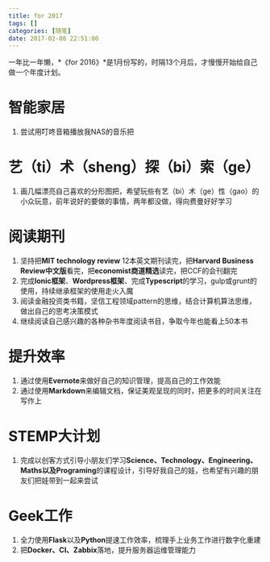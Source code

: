 ```yaml
---
title: for 2017
tags: []
categories: [随笔]
date: 2017-02-08 22:51:00
---
```


一年比一年懒，*《for 2016》*是1月份写的，时隔13个月后，才慢慢开始给自己做一个年度计划。

# 智能家居
1. 尝试用叮咚音箱播放我NAS的音乐把

# 艺（ti）术（sheng）探（bi）索（ge）
1. 画几幅漂亮自己喜欢的分形图把，希望玩些有艺（bi）术（ge）性（gao）的小众玩意，前年说好的要做的事情，两年都没做，得向费曼好好学习

# 阅读期刊
1. 坚持把**MIT technology review** 12本英文期刊读完，把**Harvard Business Review中文版**看完，把**economist商道精选**读完，把CCF的会刊翻完
2. 完成**Ionic框架**、**Wordpress框架**、完成**Typescript**的学习，gulp或grunt的使用，持续继承框架的使用走火入魔
3. 阅读金融投资类书籍，坚信工程领域pattern的思维，结合计算机算法思维，做出自己的思考决策模式
4. 继续阅读自己感兴趣的各种杂书年度阅读书目，争取今年也能看上50本书

# 提升效率
1. 通过使用**Evernote**来做好自己的知识管理，提高自己的工作效能
2. 通过使用**Markdown**来编辑文档，保证美观呈现的同时，把更多的时间关注在写作上

# STEMP大计划
1. 完成以创客方式引导小朋友们学习**Science、Technology、Engineering、Maths以及Programing**的课程设计，引导好我自己的娃，也希望有兴趣的朋友们把娃带到一起来尝试

# Geek工作
1. 全力使用**Flask**以及**Python**提速工作效率，梳理手上业务工作进行数字化重建
2. 把**Docker、CI、Zabbix**落地，提升服务器运维管理能力
